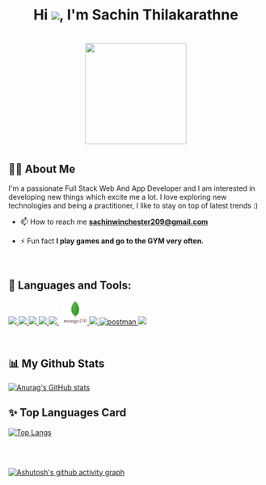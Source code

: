 ### <h1 align="center">Hi <img src="https://raw.githubusercontent.com/MartinHeinz/MartinHeinz/master/wave.gif" width="30px">, I'm Sachin Thilakarathne</h1>

<h1 align="center"><a href="#"><img width="200" height="200" src="https://i.imgur.com/799y5A3.png"/></a></h1>

## 🙋‍♂️ About Me

I'm a passionate Full Stack Web And App Developer and I am interested in developing new things which excite me a lot. I love exploring new technologies and being a practitioner, I like to stay on top of latest trends :)

- 📫 How to reach me **sachinwinchester209@gmail.com**

- ⚡ Fun fact **I play games and go to the GYM very often.**

<br/>

## 🚀 Languages and Tools:

<p align="left"> 
    <!-- <a href="https://www.flutter.dev" target="_blank"> <img src="https://img.icons8.com/color/48/000000/flutter.png"/> </a> -->
    <!-- <a href="https://reactjs.org/" target="_blank"> <img src="https://img.icons8.com/color/48/000000/react-native.png"/> </a> -->
    <a href="https://developer.mozilla.org/en-US/docs/Web/JavaScript" target="_blank"> <img src="https://img.icons8.com/color/48/000000/javascript.png"/> </a> 
    <a href="https://www.w3.org/html/" target="_blank"> <img src="https://img.icons8.com/color/48/000000/html-5.png"/> </a> 
    <a href="https://www.w3schools.com/css/" target="_blank"> <img src="https://img.icons8.com/color/48/000000/css3.png"/> </a> 
    <a href="https://getbootstrap.com" target="_blank"> <img src="https://img.icons8.com/color/48/000000/bootstrap.png"/> </a> 
    <a style="padding-right:8px;" href="https://nodejs.org" target="_blank"> <img src="https://img.icons8.com/color/48/000000/nodejs.png"/> </a> 
    <a href="https://www.mongodb.com/" target="_blank"> <img src="https://raw.githubusercontent.com/devicons/devicon/master/icons/mongodb/mongodb-original-wordmark.svg" alt="mongodb" width="48" height="48"/> </a> 
    <a href="https://firebase.google.com/" target="_blank"> <img src="https://img.icons8.com/color/48/000000/firebase.png"/> </a> 
    <a href="https://postman.com" target="_blank"> <img src="https://www.vectorlogo.zone/logos/getpostman/getpostman-icon.svg" alt="postman" width="45" height="45"/> </a>   
    <a href="https://git-scm.com/" target="_blank"> <img src="https://img.icons8.com/color/48/000000/git.png"/> </a> 
    <!-- <a href="https://redux.js.org" target="_blank"> <img src="https://img.icons8.com/color/48/000000/redux.png"/> </a> -->
    <!-- <a href="https://expressjs.com" target="_blank"> <img src="https://raw.githubusercontent.com/devicons/devicon/master/icons/express/express-original-wordmark.svg" alt="express" width="40" height="40"/> </a> -->
</p>


<br/>


## 📊 My Github Stats

 [![Anurag's GitHub stats](https://github-readme-stats.vercel.app/api?username=Sachin209&hide=prs&count_private=true&show_icons=true&bg_color=30,b721ff,21d4fd&title_color=fff&text_color=fff&icon_color=fff)](https://github.com/anuraghazra/github-readme-stats)  

## ✨ Top Languages Card

[![Top Langs](https://github-readme-stats.vercel.app/api/top-langs/?username=Sachin209&layout=compact&bg_color=30,b721ff,21d4fd&title_color=fff&text_color=fff&icon_color=fff)](https://github.com/anuraghazra/github-readme-stats)


<br/>
<br/>


[![Ashutosh's github activity graph](https://github-readme-activity-graph.cyclic.app/graph?username=Sachin209&theme=github-compact)](https://github.com/ashutosh00710/github-readme-activity-graph)

<br/>
<br/>
<!--
## Connect with me:

## ❤ Views and Followers
<a href="https://github.com/Meghna-DAS/github-profile-views-counter">
    <img src="https://komarev.com/ghpvc/?username=Sachin209">
</a>
<a href="https://github.com/Sachin209?tab=followers"><img src="https://img.shields.io/github/followers/SubhamRaoniar28?label=Followers&style=social" alt="GitHub Badge"></a>

<!--
# buy-me-a-coffee

Liked some of my work? Buy me a coffee (or more likely a beer)

<a href="https://www.buymeacoffee.com/sachinm" target="_blank"><img src="https://bmc-cdn.nyc3.digitaloceanspaces.com/BMC-button-images/custom_images/orange_img.png" alt="Buy Me A Coffee" style="height: auto !important;width: auto !important;" ></a>
<!--
**Sachin209/Sachin209** is a ✨ _special_ ✨ repository because its `README.md` (this file) appears on your GitHub profile.

Here are some ideas to get you started:

- 🔭 I’m currently working on ...
- 🌱 I’m currently learning ...
- 👯 I’m looking to collaborate on ...
- 🤔 I’m looking for help with ...
- 💬 Ask me about ...
- 📫 How to reach me: ...
- 😄 Pronouns: ...
- ⚡ Fun fact: ...
-->

